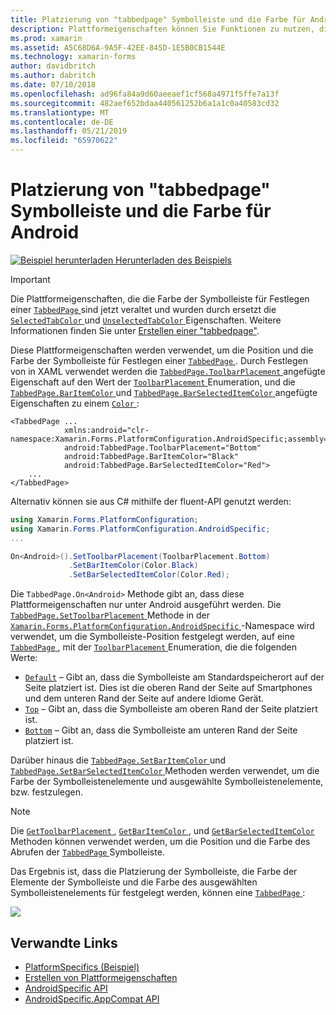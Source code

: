 ```yaml
---
title: Platzierung von "tabbedpage" Symbolleiste und die Farbe für Android
description: Plattformeigenschaften können Sie Funktionen zu nutzen, die nur auf einer bestimmten Plattform verfügbar ist ohne die Implementierung der benutzerdefinierten Renderern und Effekte. In diesem Artikel wird erläutert, wie die Android-Plattform-spezifische zu nutzen, die die Position und die Farbe der Symbolleiste für eine "tabbedpage" festgelegt wird.
ms.prod: xamarin
ms.assetid: A5C68D6A-9A5F-42EE-845D-1E5B0CB1544E
ms.technology: xamarin-forms
author: davidbritch
ms.author: dabritch
ms.date: 07/10/2018
ms.openlocfilehash: ad96fa84a9d60aeeaef1cf568a4971f5ffe7a13f
ms.sourcegitcommit: 482aef652bdaa440561252b6a1a1c0a40583cd32
ms.translationtype: MT
ms.contentlocale: de-DE
ms.lasthandoff: 05/21/2019
ms.locfileid: "65970622"
---
```

# <a name="tabbedpage-toolbar-placement-and-color-on-android"></a>Platzierung von "tabbedpage" Symbolleiste und die Farbe für Android

[![Beispiel herunterladen](~/media/shared/download.png) Herunterladen des Beispiels](https://developer.xamarin.com/samples/xamarin-forms/UserInterface/PlatformSpecifics/)

> [!IMPORTANT]
> Die Plattformeigenschaften, die die Farbe der Symbolleiste für Festlegen einer [ `TabbedPage` ](xref:Xamarin.Forms.TabbedPage) sind jetzt veraltet und wurden durch ersetzt die [ `SelectedTabColor` ](xref:Xamarin.Forms.TabbedPage.SelectedTabColor) und [ `UnselectedTabColor` ](xref:Xamarin.Forms.TabbedPage.UnselectedTabColor)Eigenschaften. Weitere Informationen finden Sie unter [Erstellen einer "tabbedpage"](~/xamarin-forms/app-fundamentals/navigation/tabbed-page.md#creating-a-tabbedpage).

Diese Plattformeigenschaften werden verwendet, um die Position und die Farbe der Symbolleiste für Festlegen einer [ `TabbedPage` ](xref:Xamarin.Forms.TabbedPage). Durch Festlegen von in XAML verwendet werden die [ `TabbedPage.ToolbarPlacement` ](xref:Xamarin.Forms.PlatformConfiguration.AndroidSpecific.TabbedPage.ToolbarPlacementProperty) angefügte Eigenschaft auf den Wert der [ `ToolbarPlacement` ](xref:Xamarin.Forms.PlatformConfiguration.AndroidSpecific.ToolbarPlacement) Enumeration, und die [ `TabbedPage.BarItemColor` ](xref:Xamarin.Forms.PlatformConfiguration.AndroidSpecific.TabbedPage.BarItemColorProperty) und [ `TabbedPage.BarSelectedItemColor` ](xref:Xamarin.Forms.PlatformConfiguration.AndroidSpecific.TabbedPage.BarSelectedItemColorProperty) angefügte Eigenschaften zu einem [ `Color` ](xref:Xamarin.Forms.Color):

```xaml
<TabbedPage ...
            xmlns:android="clr-namespace:Xamarin.Forms.PlatformConfiguration.AndroidSpecific;assembly=Xamarin.Forms.Core"
            android:TabbedPage.ToolbarPlacement="Bottom"
            android:TabbedPage.BarItemColor="Black"
            android:TabbedPage.BarSelectedItemColor="Red">
    ...
</TabbedPage>
```

Alternativ können sie aus C# mithilfe der fluent-API genutzt werden:

```csharp
using Xamarin.Forms.PlatformConfiguration;
using Xamarin.Forms.PlatformConfiguration.AndroidSpecific;
...

On<Android>().SetToolbarPlacement(ToolbarPlacement.Bottom)
             .SetBarItemColor(Color.Black)
             .SetBarSelectedItemColor(Color.Red);
```

Die `TabbedPage.On<Android>` Methode gibt an, dass diese Plattformeigenschaften nur unter Android ausgeführt werden. Die [ `TabbedPage.SetToolbarPlacement` ](xref:Xamarin.Forms.PlatformConfiguration.AndroidSpecific.TabbedPage.SetToolbarPlacement(Xamarin.Forms.IPlatformElementConfiguration{Xamarin.Forms.PlatformConfiguration.Android,Xamarin.Forms.TabbedPage},Xamarin.Forms.PlatformConfiguration.AndroidSpecific.ToolbarPlacement)) Methode in der [ `Xamarin.Forms.PlatformConfiguration.AndroidSpecific` ](xref:Xamarin.Forms.PlatformConfiguration.AndroidSpecific) -Namespace wird verwendet, um die Symbolleiste-Position festgelegt werden, auf eine [ `TabbedPage` ](xref:Xamarin.Forms.TabbedPage), mit der [ `ToolbarPlacement` ](xref:Xamarin.Forms.PlatformConfiguration.AndroidSpecific.ToolbarPlacement) Enumeration, die die folgenden Werte:

- [`Default`](xref:Xamarin.Forms.PlatformConfiguration.AndroidSpecific.ToolbarPlacement.Default) – Gibt an, dass die Symbolleiste am Standardspeicherort auf der Seite platziert ist. Dies ist die oberen Rand der Seite auf Smartphones und dem unteren Rand der Seite auf andere Idiome Gerät.
- [`Top`](xref:Xamarin.Forms.PlatformConfiguration.AndroidSpecific.ToolbarPlacement.Top) – Gibt an, dass die Symbolleiste am oberen Rand der Seite platziert ist.
- [`Bottom`](xref:Xamarin.Forms.PlatformConfiguration.AndroidSpecific.ToolbarPlacement.Bottom) – Gibt an, dass die Symbolleiste am unteren Rand der Seite platziert ist.

Darüber hinaus die [ `TabbedPage.SetBarItemColor` ](xref:Xamarin.Forms.PlatformConfiguration.AndroidSpecific.TabbedPage.SetBarItemColor(Xamarin.Forms.IPlatformElementConfiguration{Xamarin.Forms.PlatformConfiguration.Android,Xamarin.Forms.TabbedPage},Xamarin.Forms.Color)) und [ `TabbedPage.SetBarSelectedItemColor` ](xref:Xamarin.Forms.PlatformConfiguration.AndroidSpecific.TabbedPage.SetBarSelectedItemColor(Xamarin.Forms.IPlatformElementConfiguration{Xamarin.Forms.PlatformConfiguration.Android,Xamarin.Forms.TabbedPage},Xamarin.Forms.Color)) Methoden werden verwendet, um die Farbe der Symbolleistenelemente und ausgewählte Symbolleistenelemente, bzw. festzulegen.

> [!NOTE]
> Die [ `GetToolbarPlacement` ](xref:Xamarin.Forms.PlatformConfiguration.AndroidSpecific.TabbedPage.GetToolbarPlacement(Xamarin.Forms.IPlatformElementConfiguration{Xamarin.Forms.PlatformConfiguration.Android,Xamarin.Forms.TabbedPage})), [ `GetBarItemColor` ](xref:Xamarin.Forms.PlatformConfiguration.AndroidSpecific.TabbedPage.GetBarItemColor(Xamarin.Forms.IPlatformElementConfiguration{Xamarin.Forms.PlatformConfiguration.Android,Xamarin.Forms.TabbedPage})), und [ `GetBarSelectedItemColor` ](xref:Xamarin.Forms.PlatformConfiguration.AndroidSpecific.TabbedPage.GetBarSelectedItemColor(Xamarin.Forms.IPlatformElementConfiguration{Xamarin.Forms.PlatformConfiguration.Android,Xamarin.Forms.TabbedPage})) Methoden können verwendet werden, um die Position und die Farbe des Abrufen der [ `TabbedPage` ](xref:Xamarin.Forms.TabbedPage) Symbolleiste.

Das Ergebnis ist, dass die Platzierung der Symbolleiste, die Farbe der Elemente der Symbolleiste und die Farbe des ausgewählten Symbolleistenelements für festgelegt werden, können eine [ `TabbedPage` ](xref:Xamarin.Forms.TabbedPage):

![](tabbedpage-toolbar-placement-color-images/tabbedpage-toolbar-placement.png)

## <a name="related-links"></a>Verwandte Links

- [PlatformSpecifics (Beispiel)](https://developer.xamarin.com/samples/xamarin-forms/UserInterface/PlatformSpecifics/)
- [Erstellen von Plattformeigenschaften](~/xamarin-forms/platform/platform-specifics/index.md#creating-platform-specifics)
- [AndroidSpecific API](xref:Xamarin.Forms.PlatformConfiguration.AndroidSpecific)
- [AndroidSpecific.AppCompat API](xref:Xamarin.Forms.PlatformConfiguration.AndroidSpecific.AppCompat)
